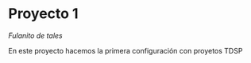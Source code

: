 # Proyecto 1

*Fulanito de tales*

En este proyecto hacemos la primera configuración con proyetos TDSP
